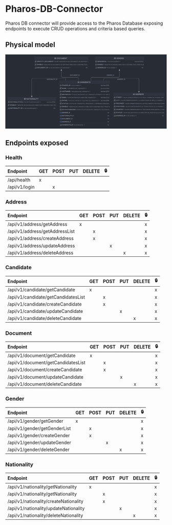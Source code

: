 # Pharos-DB-Connector

Pharos DB connector will provide access to the Pharos Database exposing endpoints to execute CRUD operations and criteria based queries.


## Physical model ##

![Pharos Model](Pharos-model.png)

## Endpoints exposed ##

### Health ###

| Endpoint      | GET | POST | PUT | DELETE | 🔒 |
|:--------------|:----|:-----|:----|:-------|:---|
| /api/health   | x   |      |     |        |    |
| /api/v1/login |     | x    |     |        |    |


### Address ###
| Endpoint                       | GET | POST | PUT | DELETE | 🔒 |
|:-------------------------------|:----|:-----|:----|:-------|:---|
| /api/v1/address/getAddress     | x   |      |     |        | x  |
| /api/v1/address/getAddressList |     | x    |     |        | x  |
| /api/v1/address/createAddress  |     | x    |     |        | x  |
| /api/v1/address/updateAddress  |     |      | x   |        | x  |
| /api/v1/address/deleteAddress  |     |      |     | x      | x  |

### Candidate ###
| Endpoint                             | GET | POST | PUT | DELETE | 🔒 |
|:-------------------------------------|:----|:-----|:----|:-------|:---|
| /api/v1/candidate/getCandidate       | x   |      |     |        | x  |
| /api/v1/candidate/getCandidatesList  |     | x    |     |        | x  |
| /api/v1/candidate/createCandidate    |     | x    |     |        | x  |
| /api/v1/candidate/updateCandidate    |     |      | x   |        | x  |
| /api/v1/candidate/deleteCandidate    |     |      |     | x      | x  |

### Document ###
| Endpoint                             | GET | POST | PUT | DELETE | 🔒 |
|:-------------------------------------|:----|:-----|:----|:-------|:---|
| /api/v1/document/getCandidate        | x   |      |     |        | x  |
| /api/v1/document/getCandidatesList   |     | x    |     |        | x  |
| /api/v1/document/createCandidate     |     | x    |     |        | x  |
| /api/v1/document/updateCandidate     |     |      | x   |        | x  |
| /api/v1/document/deleteCandidate     |     |      |     | x      | x  |

### Gender ###
| Endpoint                      | GET | POST | PUT | DELETE | 🔒 |
|:------------------------------|:----|:-----|:----|:-------|:---|
| /api/v1/gender/getGender      | x   |      |     |        | x  |
| /api/v1/gender/getGenderList  |     | x    |     |        | x  |
| /api/v1/gender/createGender   |     | x    |     |        | x  |
| /api/v1/gender/updateGender   |     |      | x   |        | x  |
| /api/v1/gender/deleteGender   |     |      |     | x      | x  |

### Nationality ###
| Endpoint                               | GET | POST | PUT | DELETE | 🔒 |
|:---------------------------------------|:----|:-----|:----|:-------|:---|
| /api/v1/nationality/getNationality     | x   |      |     |        | x  |
| /api/v1/nationality/getNationality     |     | x    |     |        | x  |
| /api/v1/nationality/createNationality  |     | x    |     |        | x  |
| /api/v1/nationality/updateNationality  |     |      | x   |        | x  |
| /api/v1/nationality/deleteNationality  |     |      |     | x      | x  |